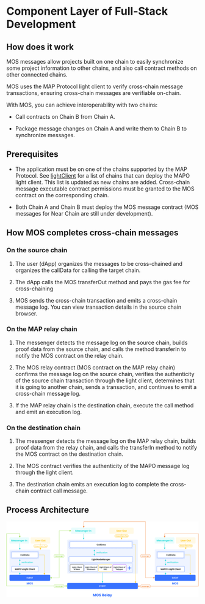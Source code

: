 # Component Layer of Full-Stack Development

## How does it work

MOS messages allow projects built on one chain to easily synchronize some project information to other chains, and also call contract methods on other connected chains.

MOS uses the MAP Protocol light client to verify cross-chain message transactions, ensuring cross-chain messages are verifiable on-chain.

With MOS, you can achieve interoperability with two chains:

- Call contracts on Chain B from Chain A.

- Package message changes on Chain A and write them to Chain B to synchronize messages.

## Prerequisites


- The application must be on one of the chains supported by the MAP Protocol. See [lightClient](https://docs.mapprotocol.io/develop/light-client) for a list of chains that can deploy the MAPO light client. This list is updated as new chains are added. Cross-chain message executable contract permissions must be granted to the MOS contract on the corresponding chain.

- Both Chain A and Chain B must deploy the MOS message contract (MOS messages for Near Chain are still under development).

## How MOS completes cross-chain messages

### On the source chain
1. The user (dApp) organizes the messages to be cross-chained and organizes the callData for calling the target chain.

2. The dApp calls the MOS transferOut method and pays the gas fee for cross-chaining

3. MOS sends the cross-chain transaction and emits a cross-chain message log. You can view transaction details in the source chain browser.

### On the MAP relay chain

1. The messenger detects the message log on the source chain, builds proof data from the source chain, and calls the method transferIn to notify the MOS contract on the relay chain.

2. The MOS relay contract (MOS contract on the MAP relay chain) confirms the message log on the source chain, verifies the authenticity of the source chain transaction through the light client, determines that it is going to another chain, sends a transaction, and continues to emit a cross-chain message log.

3. If the MAP relay chain is the destination chain, execute the call method and emit an execution log.

### On the destination chain

1. The messenger detects the message log on the MAP relay chain, builds proof data from the relay chain, and calls the transferIn method to notify the MOS contract on the destination chain.

2. The MOS contract verifies the authenticity of the MAPO message log through the light client.

3. The destination chain emits an execution log to complete the cross-chain contract call message.

## Process Architecture

![messageFlow](./crossChainMessage.png)